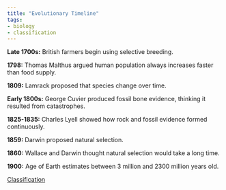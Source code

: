 ```yaml
---
title: "Evolutionary Timeline"
tags:
- biology
- classification
---
```


**Late 1700s:** British farmers begin using selective breeding.

**1798:** Thomas Malthus argued human population always increases faster than food supply.

**1809:** Lamrack proposed that species change over time.

**Early 1800s:** George Cuvier produced fossil bone evidence, thinking it resulted from catastrophes.

**1825-1835:** Charles Lyell showed how rock and fossil evidence formed continuously. 

**1859:** Darwin proposed natural selection.

**1860:** Wallace and Darwin thought natural selection would take a long time.

**1900:** Age of Earth estimates between 3 million and 2300 million years old.

[Classification](sixth/Biology/Classification/Classification)
